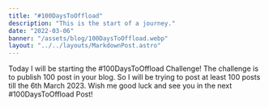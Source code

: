 ```yaml
---
title: "#100DaysToOffload"
description: "This is the start of a journey."
date: "2022-03-06"
banner: "/assets/blog/100DaysToOffload.webp"
layout: "../../layouts/MarkdownPost.astro"
---
```


Today I will be starting the #100DaysToOffload Challenge! The challenge is to publish 100 post in your blog.
So I will be trying to post at least 100 posts till the 6th March 2023.
Wish me good luck and see you in the next #100DaysToOffload Post!
